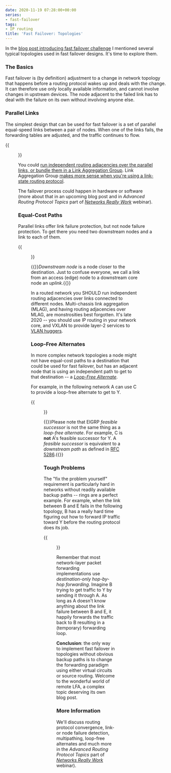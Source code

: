 ```yaml
---
date: 2020-11-19 07:28:00+00:00
series:
- fast-failover
tags:
- IP routing
title: 'Fast Failover: Topologies'
---
```

In the [blog post introducing fast failover challenge](/2020/11/fast-failover-challenge.html) I mentioned several typical topologies used in fast failover designs. It's time to explore them. 

### The Basics

Fast failover is (by definition) adjustment to a change in network topology that happens before a routing protocol wakes up and deals with the change. It can therefore use only locally available information, and cannot involve changes in upstream devices. The node adjacent to the failed link has to deal with the failure on its own without involving anyone else.
<!--more-->
### Parallel Links

The simplest design that can be used for fast failover is a set of parallel equal-speed links between a pair of nodes. When one of the links fails, the forwarding tables are adjusted, and the traffic continues to flow.

{{<figure src="FRR_Parallel_Links.jpg" caption="Parallel links between adjacent nodes">}}

You could [run independent routing adjacencies over the parallel links, or bundle them in a Link Aggregation Group](/2014/10/lag-versus-ecmp.html). Link Aggregation Group [makes more sense when you're using a link-state routing protocol](https://routingcraft.net/equal-routes/).

The failover process could happen in hardware or software (more about that in an upcoming blog post and in *Advanced Routing Protocol Topics* part of *[Networks Really Work](https://www.ipspace.net/How_Networks_Really_Work)* webinar).

### Equal-Cost Paths

Parallel links offer link failure protection, but not node failure protection. To get there you need two downstream nodes and a link to each of them.

{{<figure src="FRR_Equal_Cost_Paths.jpg" caption="Equal-cost paths toward a destination">}}

{{<note>}}*Downstream node* is a node closer to the destination. Just to confuse everyone, we call a link from an access (edge) node to a downstream core node an *uplink*.{{</note>}}

In a routed network you SHOULD run independent routing adjacencies over links connected to different nodes. Multi-chassis link aggregation (MLAG), and having routing adjacencies over MLAG, are monstrosities best forgotten. It's late 2020 -- you should use IP routing in your network core, and VXLAN to provide layer-2 services to [VLAN huggers](https://etherealmind.com/network-dictionary-server-hugger/).

### Loop-Free Alternates

In more complex network topologies a node might not have equal-cost paths to a destination that could be used for fast failover, but has an adjacent node that is using an independent path to get to that destination -- a *[Loop-Free Alternate](/2012/01/loop-free-alternate-ospf-meets-eigrp.html)*.

For example, in the following network A can use C to provide a loop-free alternate to get to Y.

{{<figure src="FRR_LFA.jpg" caption="C can be used as a loop-free alternate to protect path from A to Y">}}

{{<note>}}Please note that EIGRP *feasible successor* is not the same thing as a *loop-free alternate*. For example, C is **not** A's feasible successor for Y. A *feasible successor* is equivalent to a *downstream path* as defined in [RFC 5286](https://tools.ietf.org/html/rfc5286).{{</note>}}

### Tough Problems

The "fix the problem yourself" requirement is particularly hard in networks without readily available backup paths -- rings are a perfect example. For example, when the link between B and E fails in the following topology, B has a really hard time figuring out how to forward IP traffic toward Y before the routing protocol does its job.

{{<figure src="FRR_Remote_LFA_Challenge.jpg" caption="How could B provide fast failure protection for traffic to Y?">}}

Remember that most network-layer packet forwarding implementations use _destination-only hop-by-hop forwarding_. Imagine B trying to get traffic to Y by sending it through A. As long as A doesn't know anything about the link failure between B and E, it happily forwards the traffic back to B resulting in a (temporary) forwarding loop.

**Conclusion**: the only way to implement fast failover in topologies without obvious backup paths is to change the forwarding paradigm using either virtual circuits or source routing. Welcome to the wonderful world of remote LFA, a complex topic deserving its own blog post.

### More Information

We'll discuss routing protocol convergence, link- or node failure detection, multipathing, loop-free alternates and much more in the *Advanced Routing Protocol Topics* part of *[Networks Really Work](https://www.ipspace.net/How_Networks_Really_Work)* webinar).

